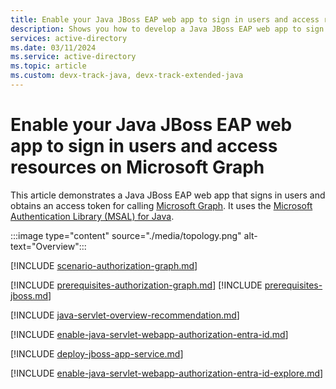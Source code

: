 ```yaml
---
title: Enable your Java JBoss EAP web app to sign in users and access resources on Microsoft Graph
description: Shows you how to develop a Java JBoss EAP web app to sign in users and call Microsoft Graph with the Microsoft identity platform.
services: active-directory
ms.date: 03/11/2024
ms.service: active-directory
ms.topic: article
ms.custom: devx-track-java, devx-track-extended-java
---
```


# Enable your Java JBoss EAP web app to sign in users and access resources on Microsoft Graph

This article demonstrates a Java JBoss EAP web app that signs in users and obtains an access token for calling [Microsoft Graph](/graph/overview). It uses the [Microsoft Authentication Library (MSAL) for Java](https://github.com/AzureAD/microsoft-authentication-library-for-java).

:::image type="content" source="./media/topology.png" alt-text="Overview":::

[!INCLUDE [scenario-authorization-graph.md](includes/scenario-authorization-graph.md)]

[!INCLUDE [prerequisites-authorization-graph.md](includes/prerequisites-authorization-graph.md)]
[!INCLUDE [prerequisites-jboss.md](includes/prerequisites-jboss.md)]

[!INCLUDE [java-servlet-overview-recommendation.md](includes/java-servlet-overview-recommendation.md)]

[!INCLUDE [enable-java-servlet-webapp-authorization-entra-id.md](includes/enable-java-servlet-webapp-authorization-entra-id.md)]

[!INCLUDE [deploy-jboss-app-service.md](includes/deploy-jboss-app-service.md)]

[!INCLUDE [enable-java-servlet-webapp-authorization-entra-id-explore.md](includes/enable-java-servlet-webapp-authorization-entra-id-explore.md)]
